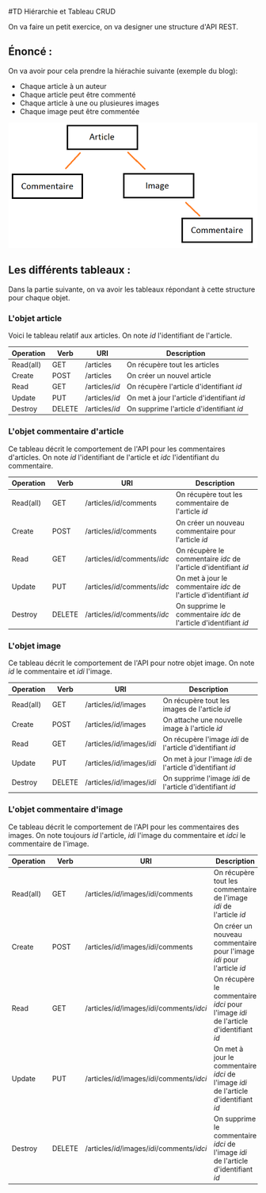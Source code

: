#TD Hiérarchie et Tableau CRUD

On va faire un petit exercice, on va designer une structure d'API REST.

## Énoncé :

On va avoir pour cela prendre la hiérachie suivante (exemple du blog):  
> 
- Chaque article à un auteur  
- Chaque article peut être commenté  
- Chaque article à une ou plusieures images  
- Chaque image peut être commentée   
  
![Hiérarchie](/Image/hierar.png)

## Les différents tableaux :

Dans la partie suivante, on va avoir les tableaux répondant à cette structure
pour chaque objet.

### L'objet article

Voici le tableau relatif aux articles. On note *id* l'identifiant
de l'article.

| Operation | Verb   | URI            | Description |
| --------- | ------ | -------------- | ----------- |
| Read(all) | GET    | /articles      | On récupère tout les articles
| Create    | POST   | /articles      | On créer un nouvel article
| Read      | GET    | /articles/*id* | On récupère l'article d'identifiant *id* 
| Update    | PUT    | /articles/*id* | On met à jour l'article d'identifiant *id*
| Destroy   | DELETE | /articles/*id* | On supprime l'article d'identifiant *id*

### L'objet commentaire d'article

Ce tableau décrit le comportement de l'API pour les commentaires d'articles.
On note *id* l'identifiant de l'article et *idc* l'identifiant du commentaire.

| Operation | Verb   | URI                           | Description |
| --------- | ------ | ----------------------------- | ----------- |
| Read(all) | GET    | /articles/*id*/comments       | On récupère tout les commentaire de l'article *id*
| Create    | POST   | /articles/*id*/comments       | On créer un nouveau commentaire pour l'article *id*
| Read      | GET    | /articles/*id*/comments/*idc* | On récupère le commentaire *idc* de l'article d'identifiant *id* 
| Update    | PUT    | /articles/*id*/comments/*idc* | On met à jour le commentaire *idc* de l'article d'identifiant *id*
| Destroy   | DELETE | /articles/*id*/comments/*idc* | On supprime le commentaire *idc* de l'article d'identifiant *id*


### L'objet image

Ce tableau décrit le comportement de l'API pour notre objet image. On note *id* le
commentaire et *idi* l'image.

| Operation | Verb   | URI                         | Description |
| --------- | ------ | --------------------------- | ----------- |
| Read(all) | GET    | /articles/*id*/images       | On récupère tout les images de l'article *id*
| Create    | POST   | /articles/*id*/images       | On attache une nouvelle image à l'article *id*
| Read      | GET    | /articles/*id*/images/*idi* | On récupère l'image *idi* de l'article d'identifiant *id* 
| Update    | PUT    | /articles/*id*/images/*idi* | On met à jour l'image *idi* de l'article d'identifiant *id*
| Destroy   | DELETE | /articles/*id*/images/*idi* | On supprime l'image *idi* de l'article d'identifiant *id*


### L'objet commentaire d'image

Ce tableau décrit le comportement de l'API pour les commentaires des images. On note
toujours *id* l'article, *idi* l'image du commentaire et *idci* le commentaire de l'image.

| Operation | Verb   | URI                                         | Description |
| --------- | ------ | ------------------------------------------- | ----------- |
| Read(all) | GET    | /articles/*id*/images/*idi*/comments        | On récupère tout les commentaire de l'image *idi* de l'article *id*
| Create    | POST   | /articles/*id*/images/*idi*/comments        | On créer un nouveau commentaire pour l'image *idi* pour l'article *id*
| Read      | GET    | /articles/*id*/images/*idi*/comments/*idci* | On récupère le commentaire *idci* pour l'image *idi* de l'article d'identifiant *id* 
| Update    | PUT    | /articles/*id*/images/*idi*/comments/*idci* | On met à jour le commentaire *idci* de l'image *idi* de l'article d'identifiant *id*
| Destroy   | DELETE | /articles/*id*/images/*idi*/comments/*idci* | On supprime le commentaire *idci* de l'image *idi* de l'article d'identifiant *id*
